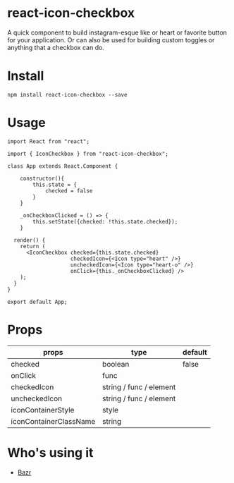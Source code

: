 # react-icon-checkbox
A quick component to build instagram-esque like or heart or favorite button for your application. Or can also be used for building custom toggles or anything that a checkbox can do.

# Install
`npm install react-icon-checkbox --save`

# Usage 
```
import React from "react";

import { IconCheckbox } from "react-icon-checkbox";

class App extends React.Component {

    constructor(){
        this.state = {
            checked = false
        }
    }
    
    _onCheckboxClicked = () => {
        this.setState({checked: !this.state.checked});
    }

  render() {
    return (
      <IconCheckbox checked={this.state.checked} 
                    checkedIcon={<Icon type="heart" />} 
                    uncheckedIcon={<Icon type="heart-o" />} 
                    onClick={this._onCheckboxClicked} />
    );
  }
}

export default App;

```

# Props

| props                 | type                    | default  |
|-----------------------|-------------------------|----------|
| checked               | boolean                 | false    |
| onClick               | func                    |          |
| checkedIcon           | string / func / element |          |
| uncheckedIcon         | string / func / element |          |
| iconContainerStyle    | style                   |          |
| iconContainerClassName| string                  |          |

# Who's using it 
* [Bazr](https://bazr.io)